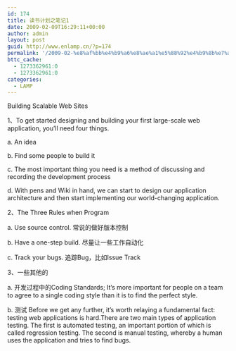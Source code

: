 ```yaml
---
id: 174
title: 读书计划之笔记1
date: 2009-02-09T16:29:11+00:00
author: admin
layout: post
guid: http://www.enlamp.cn/?p=174
permalink: '/2009-02-%e8%af%bb%e4%b9%a6%e8%ae%a1%e5%88%92%e4%b9%8b%e7%ac%94%e8%ae%b01/'
bttc_cache:
  - 1273362961:0
  - 1273362961:0
categories:
  - LAMP
---
```

Building Scalable Web Sites

1、To get started designing and building your first large-scale web application, you&#8217;ll need four things.
       
a. An idea
       
b. Find some people to build it
       
c. The most important thing you need is a method of discussing and recording the development process
       
d. With pens and Wiki in hand, we can start to design our application architecture and then start implementing our world-changing application.<!--more-->

2、The Three Rules when Program
      
a. Use source control. 常说的做好版本控制
      
b. Have a one-step build. 尽量让一些工作自动化
      
c. Track your bugs. 追踪Bug，比如Issue Track

3、一些其他的
      
a. 开发过程中的Coding Standards; It&#8217;s more important for people on a team to agree to a single coding style than it is to find the perfect style.
      
b. 测试 Before we get any further, it&#8217;s worth relaying a fundamental fact: testing web applications is hard.There are two main types of application testing. The first is automated testing, an important portion of which is called regression testing. The second is manual testing, whereby a human uses the application and tries to find bugs.